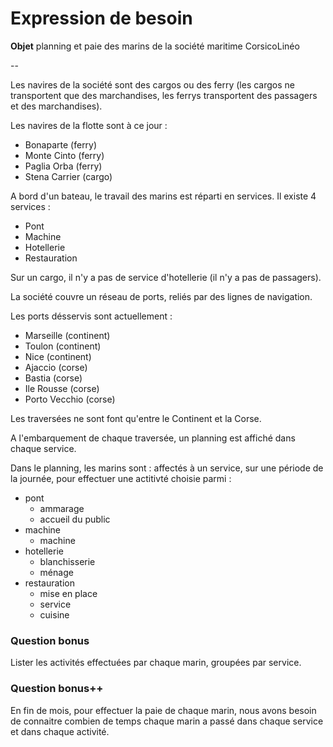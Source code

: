 # Expression de besoin

**Objet** planning et paie des marins de la société maritime CorsicoLinéo

--

Les navires de la société sont des cargos ou des ferry (les cargos ne transportent que des marchandises, les ferrys transportent des passagers et des marchandises).

Les navires de la flotte sont à ce jour :
- Bonaparte (ferry)
- Monte Cinto (ferry)
- Paglia Orba (ferry)
- Stena Carrier (cargo)

A bord d'un bateau, le travail des marins est réparti en services.
 Il existe 4 services :
 - Pont 
 - Machine
 - Hotellerie
 - Restauration

Sur un cargo, il n'y a pas de service d'hotellerie (il n'y a pas de passagers).

La société couvre un réseau de ports, reliés par des lignes de navigation.

Les ports désservis sont actuellement :
- Marseille (continent)
- Toulon (continent)
- Nice (continent)
- Ajaccio (corse)
- Bastia (corse)
- Ile Rousse (corse)
- Porto Vecchio (corse)

Les traversées ne sont font qu'entre le Continent et la Corse.

A l'embarquement de chaque traversée, un planning est affiché dans chaque service.

Dans le planning, les marins sont : affectés à un service, sur une période de la journée, pour effectuer une actitivté  choisie parmi :
- pont
    - ammarage
    - accueil du public
- machine
    - machine
- hotellerie
    - blanchisserie
    - ménage
- restauration
    - mise en place
    - service
    - cuisine

### Question bonus

Lister les activités effectuées par chaque marin, groupées par service.

### Question bonus++

En fin de mois, pour effectuer la paie de chaque marin, nous avons besoin de connaitre combien de temps chaque marin a passé dans chaque service et dans chaque activité.
